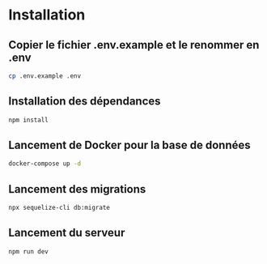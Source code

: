 # Installation

## Copier le fichier .env.example et le renommer en .env

```bash
cp .env.example .env
```

## Installation des dépendances

```bash
npm install
```

## Lancement de Docker pour la base de données

```bash
docker-compose up -d
```

## Lancement des migrations 

```bash
npx sequelize-cli db:migrate
```

## Lancement du serveur

```bash
npm run dev
```

